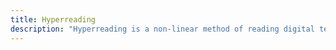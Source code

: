 ```yaml
---
title: Hyperreading
description: "Hyperreading is a non-linear method of reading digital texts that involves skimming, scanning, and navigating through hyperlinks, contrasting with the deep, focused reading of print."
---
```

